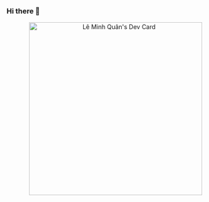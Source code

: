 ### Hi there 👋

<!--
**marucube35/marucube35** is a ✨ _special_ ✨ repository because its `README.md` (this file) appears on your GitHub profile.

Here are some ideas to get you started:

- 🔭 I’m currently working on Shopee cloning web
- 🌱 I’m currently learning OOP,. DB, Web development
- 👯 I’m looking to collaborate on ...
- 🤔 I’m looking for help with ...
- 💬 Ask me about ...
- 📫 How to reach me: 20120356@student.hcmus.edu.vn
- 😄 Pronouns: ...
- ⚡ Fun fact: ...
-->

<style>
  a{
    display: block;
    text-align: center;
  }
</style>

<a href="https://app.daily.dev/marucube34"><img src="https://api.daily.dev/devcards/e49c823346d148c9ae538df74b6c5d40.png?r=39n" width="400" alt="Lê Minh Quân's Dev Card"/></a>
